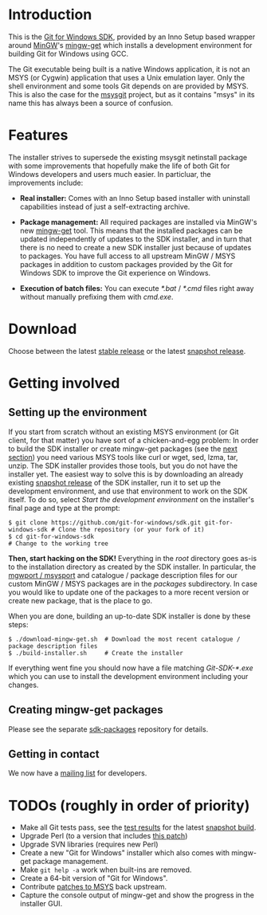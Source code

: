 # Introduction

This is the [Git for Windows SDK](https://github.com/git-for-windows/sdk), provided by an Inno Setup based wrapper around [MinGW](http://www.mingw.org/)'s [mingw-get](http://sourceforge.net/projects/mingw/files/Installer/mingw-get/) which installs a development environment for building Git for Windows using GCC.

The Git executable being built is a native Windows application, it is not an MSYS (or Cygwin) application that uses a Unix emulation layer. Only the shell environment and some tools Git depends on are provided by MSYS. This is also the case for the [msysgit](https://github.com/msysgit/msysgit/) project, but as it contains "msys" in its name this has always been a source of confusion.

# Features

The installer strives to supersede the existing msysgit netinstall package with some improvements that hopefully make the life of both Git for Windows developers and users much easier. In particluar, the improvements include:

* **Real installer:** Comes with an Inno Setup based installer with uninstall capabilities instead of just a self-extracting archive.

* **Package management:** All required packages are installed via MinGW's new [mingw-get](http://sourceforge.net/projects/mingw/files/Installer/mingw-get/) tool. This means that the installed packages can be updated independently of updates to the SDK installer, and in turn that there is no need to create a new SDK installer just because of updates to packages. You have full access to all upstream MinGW / MSYS packages in addition to custom packages provided by the Git for Windows SDK to improve the Git experience on Windows.

* **Execution of batch files:** You can execute _*.bat_ / _*.cmd_ files right away without manually prefixing them with _cmd.exe_.

# Download

Choose between the latest [stable release](https://github.com/git-for-windows/sdk/releases/download/v0.4/Git-SDK-v0.4.exe) or the latest [snapshot release](https://dscho.cloudapp.net/job/sdk-build-installer/lastSuccessfulBuild/artifact/download.html).

# Getting involved

## Setting up the environment

If you start from scratch without an existing MSYS environment (or Git client, for that matter) you have sort of a chicken-and-egg problem: In order to build the SDK installer or create mingw-get packages (see the [next section](#creating-mingw-get-packages)) you need various MSYS tools like curl or wget, sed, lzma, tar, unzip. The SDK installer provides those tools, but you do not have the installer yet. The easiest way to solve this is by downloading an already existing [snapshot release](https://dscho.cloudapp.net/job/sdk-build-installer/lastSuccessfulBuild/artifact/download.html) of the SDK installer, run it to set up the development environment, and use that environment to work on the SDK itself. To do so, select _Start the development environment_ on the installer's final page and type at the prompt:

    $ git clone https://github.com/git-for-windows/sdk.git git-for-windows-sdk # Clone the repository (or your fork of it)
    $ cd git-for-windows-sdk                                                   # Change to the working tree

**Then, start hacking on the SDK!** Everything in the _root_ directory goes as-is to the installation directory as created by the SDK installer. In particular, the [mgwport / msysport](http://gitorious.org/mgwport/mgwport/blobs/master/README) and catalogue / package description files for our custom MinGW / MSYS packages are in the _packages_ subdirectory. In case you would like to update one of the packages to a more recent version or create  new package, that is the place to go.

When you are done, building an up-to-date SDK installer is done by these steps:

    $ ./download-mingw-get.sh  # Download the most recent catalogue / package description files
    $ ./build-installer.sh     # Create the installer

If everything went fine you should now have a file matching _Git-SDK-*.exe_ which you can use to install the development environment including your changes.

## Creating mingw-get packages

Please see the separate [sdk-packages](https://github.com/git-for-windows/sdk-packages) repository for details.

## Getting in contact

We now have a [mailing list](https://groups.google.com/group/git-win-sdk) for developers.

# TODOs (roughly in order of priority)

* Make all Git tests pass, see the [test results](https://dscho.cloudapp.net/job/sdk-test-git/lastSuccessfulBuild/) for the latest [snapshot build](https://dscho.cloudapp.net/job/sdk-build-installer/lastSuccessfulBuild/).
* Upgrade Perl (to a version that includes [this patch](https://github.com/msysgit/msysgit/issues/61#issuecomment-10695361))
* Upgrade SVN libraries (requires new Perl)
* Create a new "Git for Windows" installer which also comes with mingw-get package management.
* Make `git help -a` work when built-ins are removed.
* Create a 64-bit version of "Git for Windows".
* Contribute [patches to MSYS](https://github.com/git-for-windows/sdk-packages/tree/master/msys-core) back upstream.
* Capture the console output of mingw-get and show the progress in the installer GUI.
